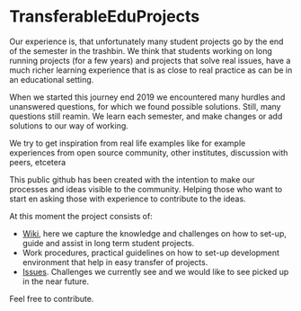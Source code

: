 # TransferableEduProjects

Our experience is, that unfortunately many student projects go by the end of the semester in the trashbin.
We think that students working on long running projects (for a few years) and projects that solve real issues, have a much richer learning experience that is as close to real practice as can be in an educational setting.

When we started this journey end 2019 we encountered many hurdles and unanswered questions, for which we found possible solutions. Still, many questions still reamin. We learn each semester, and make changes or add solutions to our way of working.

We try to get inspiration from real life examples like for example experiences from open source community, other institutes, discussion with peers, etcetera

This public github has been created with the intention to make our processes and ideas visible to the community. Helping those who want to start en asking those with experience to contribute to the ideas.

At this moment the project consists of:
* <a href="https://github.com/patrickdb/TransferableEduProjects/wiki">Wiki</a>, here we capture the knowledge and challenges on how to set-up, guide and assist in long term student projects. 
* Work procedures, practical guidelines on how to set-up development environment that help in easy transfer of projects.
* <a href="https://github.com/patrickdb/TransferableEduProjects/issues">Issues</a>. Challenges we currently see and we would like to see picked up in the near future.

Feel free to contribute.
